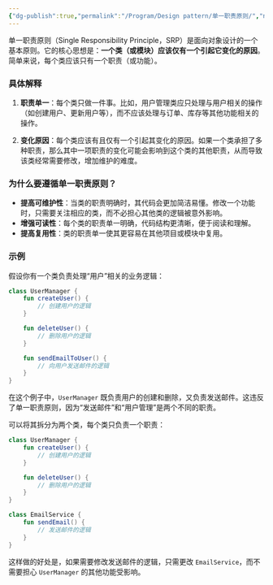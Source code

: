```yaml
---
{"dg-publish":true,"permalink":"/Program/Design pattern/单一职责原则/","noteIcon":"","created":"2025-03-06T21:28:25.969+08:00"}
---
```


单一职责原则（Single Responsibility Principle，SRP）是面向对象设计的一个基本原则。它的核心思想是：**一个类（或模块）应该仅有一个引起它变化的原因**。简单来说，每个类应该只有一个职责（或功能）。

### 具体解释
1. **职责单一**：每个类只做一件事。比如，用户管理类应只处理与用户相关的操作（如创建用户、更新用户等），而不应该处理与订单、库存等其他功能相关的操作。

2. **变化原因**：每个类应该有且仅有一个引起其变化的原因。如果一个类承担了多种职责，那么其中一项职责的变化可能会影响到这个类的其他职责，从而导致该类经常需要修改，增加维护的难度。

### 为什么要遵循单一职责原则？
- **提高可维护性**：当类的职责明确时，其代码会更加简洁易懂。修改一个功能时，只需要关注相应的类，而不必担心其他类的逻辑被意外影响。
- **增强可读性**：每个类的职责单一明确，代码结构更清晰，便于阅读和理解。
- **提高复用性**：类的职责单一使其更容易在其他项目或模块中复用。

### 示例
假设你有一个类负责处理“用户”相关的业务逻辑：

```kotlin
class UserManager {
    fun createUser() {
        // 创建用户的逻辑
    }

    fun deleteUser() {
        // 删除用户的逻辑
    }

    fun sendEmailToUser() {
        // 向用户发送邮件的逻辑
    }
}
```

在这个例子中，`UserManager` 既负责用户的创建和删除，又负责发送邮件。这违反了单一职责原则，因为“发送邮件”和“用户管理”是两个不同的职责。

可以将其拆分为两个类，每个类只负责一个职责：

```kotlin
class UserManager {
    fun createUser() {
        // 创建用户的逻辑
    }

    fun deleteUser() {
        // 删除用户的逻辑
    }
}

class EmailService {
    fun sendEmail() {
        // 发送邮件的逻辑
    }
}
```

这样做的好处是，如果需要修改发送邮件的逻辑，只需更改 `EmailService`，而不需要担心 `UserManager` 的其他功能受影响。